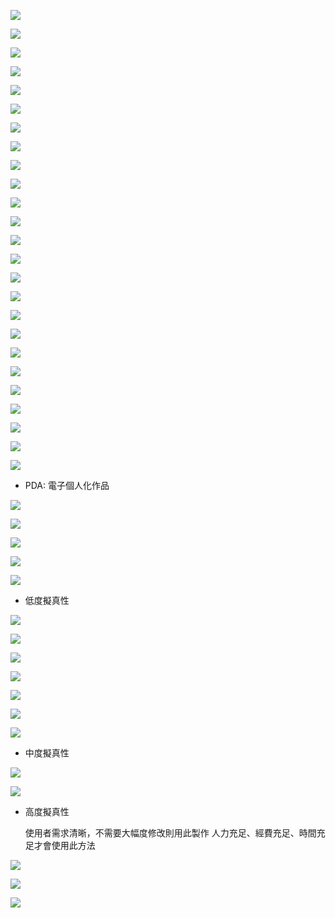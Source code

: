 <p><img src='./image/07-05_01_p03.png'></p>

<p><img src='./image/07-05_02_p23.png'></p>

<p><img src='./image/07-05_03_p35.png'></p>

<p><img src='./image/07-05_04_p36.png'></p>

<p><img src='./image/07-05_05_p38.png'></p>

<p><img src='./image/07-05_06_p39.png'></p>

<p><img src='./image/07-05_07_p40.png'></p>

<p><img src='./image/07-05_08_p41.png'></p>

<p><img src='./image/07-05_09_p42.png'></p>

<p><img src='./image/07-05_10_p43.png'></p>

<p><img src='./image/07-05_11_p44.png'></p>

<p><img src='./image/07-05_12_p47.png'></p>

<p><img src='./image/07-05_13_p52.png'></p>

<p><img src='./image/07-05_14_p54.png'></p>

<p><img src='./image/07-05_15_p55.png'></p>

<p><img src='./image/07-05_16_p2.png'></p>

<p><img src='./image/07-05_17_p3.png'></p>

<p><img src='./image/07-05_18_p4.png'></p>

<p><img src='./image/07-05_19_p5.png'></p>

<p><img src='./image/07-05_20_p6.png'></p>

<p><img src='./image/07-05_21_p7.png'></p>

<p><img src='./image/07-05_22_p8.png'></p>

<p><img src='./image/07-05_23_p9.png'></p>

<p><img src='./image/07-05_24_p10.png'></p>

<p><img src='./image/07-05_25_p11.png'></p>

- PDA: 電子個人化作品

<p><img src='./image/07-05_26_p12.png'></p>

<p><img src='./image/07-05_27_p13.png'></p>

<p><img src='./image/07-05_28_p17.png'></p>

<p><img src='./image/07-05_29_p14.png'></p>

<p><img src='./image/07-05_30_p18.png'></p>

- 低度擬真性

<p><img src='./image/07-05_31_p20.png'></p>

<p><img src='./image/07-05_32_p21.png'></p>

<p><img src='./image/07-05_33_p22.png'></p>

<p><img src='./image/07-05_36_p24.png'></p>

<p><img src='./image/07-05_34_p25.png'></p>

<p><img src='./image/07-05_35_p26.png'></p>

<p><img src='./image/07-05_37_p27.png'></p>

- 中度擬真性

<p><img src='./image/07-05_38_p28.png'></p>

<p><img src='./image/07-05_39_p29.png'></p>

- 高度擬真性

  使用者需求清晰，不需要大幅度修改則用此製作
  人力充足、經費充足、時間充足才會使用此方法

<p><img src='./image/07-05_41_p30.png'></p>

<p><img src='./image/07-05_40_p31.png'></p>

<p><img src='./image/07-05_42_p32.png'></p>
